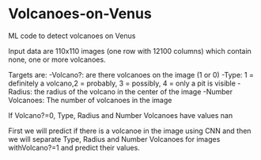 # Volcanoes-on-Venus

ML code to detect volcanoes on Venus

Input data are 110x110 images (one row with 12100 columns) which contain none, one or more volcanoes. 

Targets are:
-Volcano?: are there volcanoes on the image (1 or 0)
-Type: 1 = definitely a volcano,2 = probably, 3 = possibly, 4 = only a pit is visible
-Radius: the radius of the volcano in the center of the image
-Number Volcanoes: The number of volcanoes in the image

If  Volcano?=0, Type, Radius and Number Volcanoes have values nan

First we will predict if there is a volcanoe in the image using CNN and then we will separate Type, Radius and Number Volcanoes for images withVolcano?=1 and predict their values.
